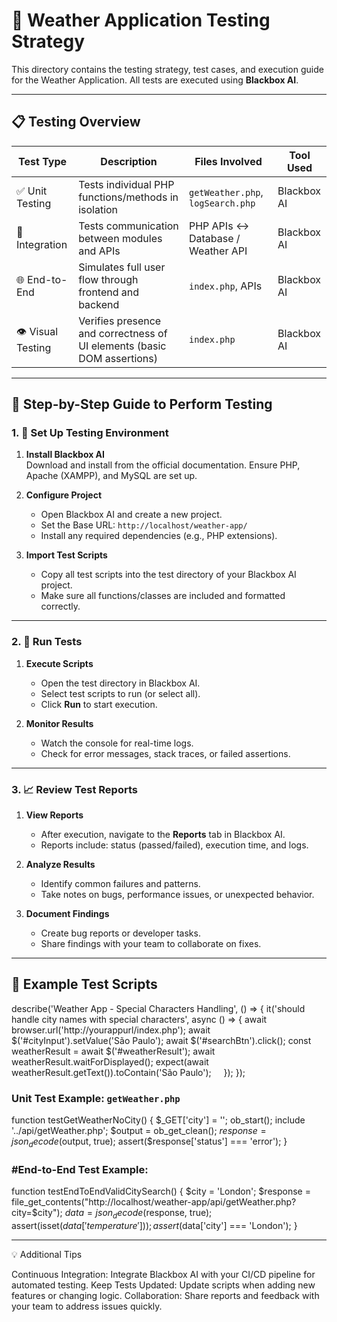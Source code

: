 # 🧪 Weather Application Testing Strategy

This directory contains the testing strategy, test cases, and execution guide for the Weather Application. All tests are executed using **Blackbox AI**.

---

## 📋 Testing Overview

| Test Type         | Description                                                                 | Files Involved                   | Tool Used    |
|-------------------|-----------------------------------------------------------------------------|----------------------------------|--------------|
| ✅ Unit Testing    | Tests individual PHP functions/methods in isolation                         | `getWeather.php`, `logSearch.php` | Blackbox AI  |
| 🔗 Integration     | Tests communication between modules and APIs                                | PHP APIs ↔ Database / Weather API | Blackbox AI  |
| 🌐 End-to-End      | Simulates full user flow through frontend and backend                       | `index.php`, APIs                | Blackbox AI  |
| 👁️ Visual Testing | Verifies presence and correctness of UI elements (basic DOM assertions)    | `index.php`                      | Blackbox AI  |

---

## 🧠 Step-by-Step Guide to Perform Testing

### 1. 🚀 Set Up Testing Environment

1. **Install Blackbox AI**  
   Download and install from the official documentation. Ensure PHP, Apache (XAMPP), and MySQL are set up.

2. **Configure Project**
   - Open Blackbox AI and create a new project.
   - Set the Base URL: `http://localhost/weather-app/`
   - Install any required dependencies (e.g., PHP extensions).

3. **Import Test Scripts**
   - Copy all test scripts into the test directory of your Blackbox AI project.
   - Make sure all functions/classes are included and formatted correctly.

---

### 2. 🧪 Run Tests

1. **Execute Scripts**
   - Open the test directory in Blackbox AI.
   - Select test scripts to run (or select all).
   - Click **Run** to start execution.

2. **Monitor Results**
   - Watch the console for real-time logs.
   - Check for error messages, stack traces, or failed assertions.

---

### 3. 📈 Review Test Reports

1. **View Reports**
   - After execution, navigate to the **Reports** tab in Blackbox AI.
   - Reports include: status (passed/failed), execution time, and logs.

2. **Analyze Results**
   - Identify common failures and patterns.
   - Take notes on bugs, performance issues, or unexpected behavior.

3. **Document Findings**
   - Create bug reports or developer tasks.
   - Share findings with your team to collaborate on fixes.

---

## 📝 Example Test Scripts

describe('Weather App - Special Characters Handling', () => {
    it('should handle city names with special characters', async () => {
        await browser.url('http://yourappurl/index.php');
        await $('#cityInput').setValue('São Paulo');
        await $('#searchBtn').click();
        const weatherResult = await $('#weatherResult');
        await weatherResult.waitForDisplayed();
        expect(await weatherResult.getText()).toContain('São Paulo');
    });
});

### Unit Test Example: `getWeather.php`
function testGetWeatherNoCity() {
  $_GET['city'] = '';
  ob_start();
  include '../api/getWeather.php';
  $output = ob_get_clean();
  $response = json_decode($output, true);
  assert($response['status'] === 'error');
}

### #End-to-End Test Example:
function testEndToEndValidCitySearch() {
  $city = 'London';
  $response = file_get_contents("http://localhost/weather-app/api/getWeather.php?city=$city");
  $data = json_decode($response, true);
  assert(isset($data['temperature']));
  assert($data['city'] === 'London');
}

----

💡 Additional Tips

Continuous Integration: Integrate Blackbox AI with your CI/CD pipeline for automated testing.
Keep Tests Updated: Update scripts when adding new features or changing logic.
Collaboration: Share reports and feedback with your team to address issues quickly.


